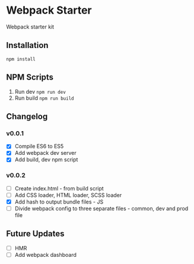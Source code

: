 # Webpack Starter
Webpack starter kit

## Installation

```
npm install
```

## NPM Scripts
1. Run dev ```npm run dev```
2. Run build ```npm run build```

## Changelog

### v0.0.1
- [x] Compile ES6 to ES5
- [x] Add webpack dev server
- [x] Add build, dev npm script

### v0.0.2
- [ ] Create index.html - from build script
- [ ] Add CSS loader, HTML loader, SCSS loader
- [x] Add hash to output bundle files - JS
- [ ] Divide webpack config to three separate files - common, dev and prod file

## Future Updates
- [ ] HMR
- [ ] Add webpack dashboard
